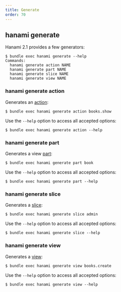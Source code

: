 ```yaml
---
title: Generate
order: 70
---
```


## hanami generate

Hanami 2.1 provides a few generators:

```shell
$ bundle exec hanami generate --help
Commands:
  hanami generate action NAME
  hanami generate part NAME
  hanami generate slice NAME
  hanami generate view NAME
```

### hanami generate action

Generates an [action](/v2.2/actions/overview):

```shell
$ bundle exec hanami generate action books.show
```

Use the `--help` option to access all accepted options:

```shell
$ bundle exec hanami generate action --help
```

### hanami generate part

Generates a view [part](/v2.2/views/parts/):

```shell
$ bundle exec hanami generate part book
```

Use the `--help` option to access all accepted options:

```shell
$ bundle exec hanami generate part --help
```

### hanami generate slice

Generates a [slice](/v2.2/app/slices/):

```shell
$ bundle exec hanami generate slice admin
```

Use the `--help` option to access all accepted options:

```shell
$ bundle exec hanami generate slice --help
```

### hanami generate view

Generates a [view](/v2.2/views/overview/):

```shell
$ bundle exec hanami generate view books.create
```

Use the `--help` option to access all accepted options:

```shell
$ bundle exec hanami generate view --help
```
